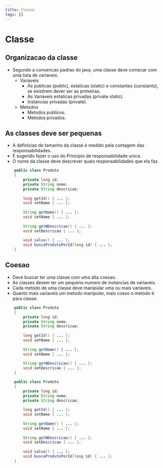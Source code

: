 ```yaml
---
title: Classe
tags: []
---
```


# Classe

## Organizacao da classe

* Segundo a convencao padrao do java, uma classe deve comecar com uma lista de variaveis.
    * Variaveis
        * As publicas (public), estaticas (static) e constantes (constants), se existirem dever ser as primeiras.
        * As Variaveis estaticas privadas (private static).
        * Instancias privadas (private).
    * Metodos
        * Metodos publicos.
        * Metodos privados.
        
## As classes deve ser pequenas

* A definiciao do tamanho da classe é medido pela contagem das responsabilidades.
* É sugerido fazer o uso do Principio de responsabilidade unica.
* O nome da classe deve descrever quais responsabilidades que ela faz.

```java 
    public class Produto
    {
        private long id;
        private String nome;
        private String descricao;
        
        long getId() { ... };
        void setName { ... };
        
        String getName() { ... };
        void setName { ... };
        
        String getNDescricao() { ... };
        void setDescricao { ... };   
        
        void salva() { ... };
        void buscaProdutoPorId(long id) { ... };
    }
```

## Coesao

* Deve buscar ter uma classe com uma alta coesao. 
* As classes devem ter um pequeno numero de instancias de variaveis. 
* Cada metodo de uma classe deve manipular uma ou mais variaveis.
* Quanto mais variaveis um metodo manipular, mais coeso o metodo é para classe.

```java 
    public class Produto
    {
        private long id;
        private String nome;
        private String descricao;
        
        long getId() { ... };
        void setName { ... };
        
        String getName() { ... };
        void setName { ... };
        
        String getNDescricao() { ... };
        void setDescricao { ... };   
    }
```

```java 
    public class Produto
    {
        private long id;
        private String nome;
        private String descricao;
        
        long getId() { ... };
        void setName { ... };
        
        String getName() { ... };
        void setName { ... };
        
        String getNDescricao() { ... };
        void setDescricao { ... }; 
        
        void salva() { ... };
        void buscaProdutoPorId(long id) { ... };
    }
```
